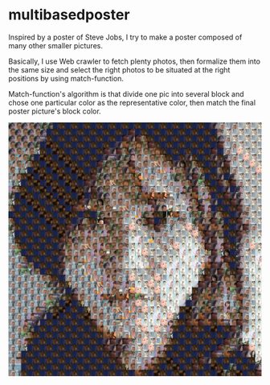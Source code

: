 # multibasedposter

Inspired by a poster of Steve Jobs, I try to make a poster composed of many other smaller pictures.

Basically, I use Web crawler to fetch plenty photos, then formalize them into the same size and select the right photos to be situated at the right positions by using match-function.

Match-function's algorithm is that divide one pic into several block and chose one particular color as the representative color, then match the final poster picture's block color.

![Image text](https://raw.githubusercontent.com/yimmmin/multibasedposter/master/targetpicmerge.jpg)
